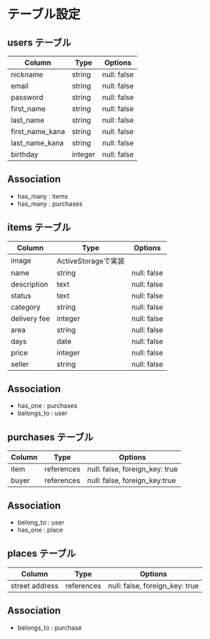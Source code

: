 # テーブル設定 

## users テーブル 
| Column     | Type   | Options          |
| --------   | ------ | ---------------  |
| nickname   | string | null: false      |
| email      | string | null: false      |
| password   | string | null: false      |
| first_name | string | null: false      |
| last_name  | string | null: false      |
| first_name_kana | string | null: false |
| last_name_kana | string | null: false  |
| birthday     | integer | null: false   |

## Association
- has_many : items 
- has_many : purchases

## items テーブル
| Column     | Type   | Options        |
| --------   | ------ | -------------- |
| image      | ActiveStorageで実装     | 
| name       | string | null: false    |
| description | text  | null: false    |
| status     | text   | null: false    |
| category   | string | null: false    |
| delivery fee | integer | null: false |
| area       | string | null: false    |
| days       | date   | null: false    |
| price      | integer | null: false   |
| seller     | string | null: false    |

## Association
- has_one : purchases 
- belongs_to : user

## purchases テーブル
| Column     | Type   | Options                             |
| --------   | ------ | ----------------------------------  |
| item       | references | null: false, foreign_key: true  |
| buyer      | references | null: false, foreign_key:true   |

## Association
- belong_to : user
- has_one : place

## places テーブル
| Column        | Type   | Options                               |
| ------------- | ------ | ------------------------------------  |
|street address | references | null: false, foreign_key: true    |

## Association
- belongs_to : purchase